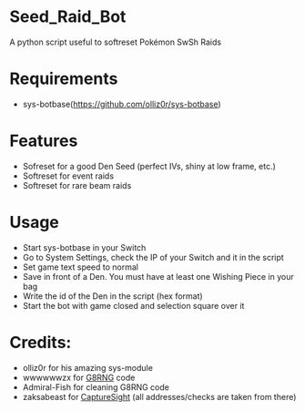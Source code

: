 # Seed_Raid_Bot
 A python script useful to softreset Pokémon SwSh Raids
 
# Requirements
* sys-botbase(https://github.com/olliz0r/sys-botbase)

# Features
* Sofreset for a good Den Seed (perfect IVs, shiny at low frame, etc.)
* Softreset for event raids
* Softreset for rare beam raids

# Usage
* Start sys-botbase in your Switch
* Go to System Settings, check the IP of your Switch and it in the script
* Set game text speed to normal
* Save in front of a Den. You must have at least one Wishing Piece in your bag
* Write the id of the Den in the script (hex format)
* Start the bot with game closed and selection square over it

# Credits:
* olliz0r for his amazing sys-module
* wwwwwwzx for [G8RNG](https://github.com/wwwwwwzx/raidtool) code
* Admiral-Fish for cleaning G8RNG code
* zaksabeast for [CaptureSight](https://github.com/zaksabeast/CaptureSight/) (all addresses/checks are taken from there)
 
 
